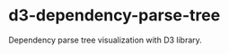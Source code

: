 d3-dependency-parse-tree
========================

Dependency parse tree visualization with D3 library.
